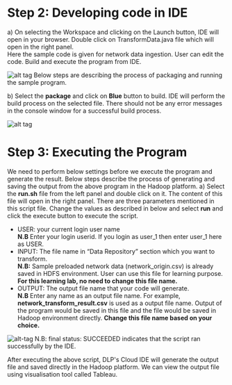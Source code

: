 # Step 2: Developing code in IDE
a) On selecting the Workspace and clicking on the Launch button, IDE will open in your browser. Double click on TransformData.java file which will open in the right panel.</br>
Here the sample code is given for network data ingestion. User can edit the code. Build and execute the program from IDE.

![alt tag](https://github.com/CiscoDevNet/data-dev-learning-labs/blob/master/labs/network-data-transformation/assets/images/ide1.PNG?raw=true)
Below steps are describing the process of packaging and running the sample program. 

b) Select the <b>package</b> and click on <b>Blue</b> button to build. 
   IDE will perform the build process on the selected file. There should not be any error messages in the console window for a successful build process.

![alt tag](https://github.com/CiscoDevNet/data-dev-learning-labs/blob/master/labs/network-data-transformation/assets/images/ide2.PNG?raw=true)


# Step 3: Executing the Program
We need to perform below settings before we execute the program and generate the result. Below steps describe the process of generating and saving the output from the above program in the Hadoop platform. 
a)	Select the <b>run.sh</b> file from the left panel and double click on it. The content of this file will open in the right panel.
There are three parameters mentioned in this script file. Change the values as described in below and select <b>run</b> and click the execute button to execute the script. </br>
* USER: your current login user name </br>
<b>N.B</b> Enter your login userid. If you login as user_1 then enter user_1 here as USER. </br>
* INPUT: The file name in “Data Repository” section which you want to transform. </br>
<b>N.B:</b> Sample preloaded network data (network_origin.csv) is already saved in HDFS environment. User can use this file for learning purpose. <b>For this learning lab, no need to change this file name.</b> </br>
* OUTPUT: The output file name that your code will generate.  </br>
<b>N.B</b> Enter any name as an output file name. For example, <b>network_transform_result.csv</b> is used as a output file name. Output of the program would be saved in this file and the file would be saved in Hadoop environment directly. <b>Change this file name based on your choice. </b>
 
![alt-tag](https://github.com/CiscoDevNet/data-dev-learning-labs/blob/master/labs/network-data-transformation/assets/images/runScriptFile.PNG?raw=true)
N.B: final status: SUCCEEDED indicates that the script ran successfully by the IDE.

After executing the above script, DLP's Cloud IDE will generate the output file and saved directly in the Hadoop platform. We can view the output file using visualisation tool called Tableau.

